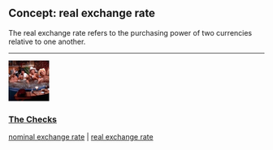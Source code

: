 ## Concept: real exchange rate

The real exchange rate refers to the purchasing power of two currencies relative to one another.

<hr>
<div class="clip-listing">
<img src="media/icons/checks.jpg" alt="The Checks icon">

### [The Checks](/clip/83/)

[nominal exchange rate](/concept/nominal-exchange-rate/) | [real exchange rate](/concept/real-exchange-rate/)
</div>

